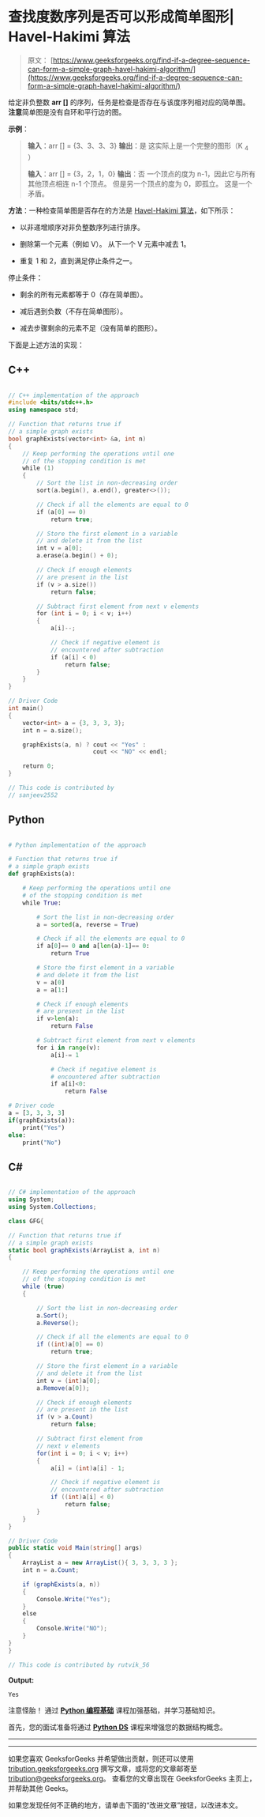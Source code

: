 # 查找度数序列是否可以形成简单图形| Havel-Hakimi 算法

> 原文： [https://www.geeksforgeeks.org/find-if-a-degree-sequence-can-form-a-simple-graph-havel-hakimi-algorithm/](https://www.geeksforgeeks.org/find-if-a-degree-sequence-can-form-a-simple-graph-havel-hakimi-algorithm/)

给定非负整数 **arr []** 的序列，任务是检查是否存在与该度序列相对应的简单图。 **注意**简单图是没有自环和平行边的图。

**示例**：

> **输入**：arr [] = {3、3、3、3}
> **输出**：是
> 这实际上是一个完整的图形（K <sub>4</sub> ）
> 
> **输入**：arr [] = {3，2，1，0}
> **输出**：否
> 一个顶点的度为 n-1，因此它与所有其他顶点相连 n-1 个顶点。
> 但是另一个顶点的度为 0，即孤立。 这是一个矛盾。

**方法**：一种检查简单图是否存在的方法是 [Havel-Hakimi 算法](https://en.wikipedia.org/wiki/Havel%E2%80%93Hakimi_algorithm)，如下所示：

*   以非递增顺序对非负整数序列进行排序。

*   删除第一个元素（例如 V）。 从下一个 V 元素中减去 1。

*   重复 1 和 2，直到满足停止条件之一。

停止条件：

*   剩余的所有元素都等于 0（存在简单图）。

*   减后遇到负数（不存在简单图形）。

*   减去步骤剩余的元素不足（没有简单的图形）。

下面是上述方法的实现：

## C++

```cpp

// C++ implementation of the approach
#include <bits/stdc++.h>
using namespace std;

// Function that returns true if
// a simple graph exists
bool graphExists(vector<int> &a, int n)
{
    // Keep performing the operations until one
    // of the stopping condition is met
    while (1)
    {
        // Sort the list in non-decreasing order
        sort(a.begin(), a.end(), greater<>());

        // Check if all the elements are equal to 0
        if (a[0] == 0)
            return true;

        // Store the first element in a variable
        // and delete it from the list
        int v = a[0];
        a.erase(a.begin() + 0);

        // Check if enough elements
        // are present in the list
        if (v > a.size())
            return false;

        // Subtract first element from next v elements
        for (int i = 0; i < v; i++)
        {
            a[i]--;

            // Check if negative element is
            // encountered after subtraction
            if (a[i] < 0)
                return false;
        }
    }
}

// Driver Code
int main()
{
    vector<int> a = {3, 3, 3, 3};
    int n = a.size();

    graphExists(a, n) ? cout << "Yes" : 
                        cout << "NO" << endl;

    return 0;
}

// This code is contributed by
// sanjeev2552

```

## Python

```py

# Python implementation of the approach 

# Function that returns true if 
# a simple graph exists
def graphExists(a):

    # Keep performing the operations until one 
    # of the stopping condition is met
    while True: 

        # Sort the list in non-decreasing order
        a = sorted(a, reverse = True)

        # Check if all the elements are equal to 0
        if a[0]== 0 and a[len(a)-1]== 0:
            return True

        # Store the first element in a variable
        # and delete it from the list
        v = a[0]
        a = a[1:]

        # Check if enough elements 
        # are present in the list
        if v>len(a): 
            return False

        # Subtract first element from next v elements
        for i in range(v):
            a[i]-= 1

            # Check if negative element is 
            # encountered after subtraction
            if a[i]<0:
                return False

# Driver code
a = [3, 3, 3, 3]
if(graphExists(a)):
    print("Yes")
else:
    print("No")

```

## C#

```cs

// C# implementation of the approach 
using System;
using System.Collections; 

class GFG{

// Function that returns true if 
// a simple graph exists 
static bool graphExists(ArrayList a, int n) 
{ 

    // Keep performing the operations until one 
    // of the stopping condition is met 
    while (true) 
    { 

        // Sort the list in non-decreasing order 
        a.Sort();
        a.Reverse();

        // Check if all the elements are equal to 0 
        if ((int)a[0] == 0) 
            return true; 

        // Store the first element in a variable 
        // and delete it from the list 
        int v = (int)a[0]; 
        a.Remove(a[0]); 

        // Check if enough elements 
        // are present in the list 
        if (v > a.Count) 
            return false; 

        // Subtract first element from 
        // next v elements 
        for(int i = 0; i < v; i++) 
        { 
            a[i] = (int)a[i] - 1; 

            // Check if negative element is 
            // encountered after subtraction 
            if ((int)a[i] < 0) 
                return false; 
        } 
    } 
} 

// Driver Code
public static void Main(string[] args) 
{
    ArrayList a = new ArrayList(){ 3, 3, 3, 3 }; 
    int n = a.Count; 

    if (graphExists(a, n))
    {
        Console.Write("Yes");
    }
    else
    {
        Console.Write("NO");
    }
}
}

// This code is contributed by rutvik_56

```

**Output:** 

```
Yes

```

注意怪胎！ 通过 [**Python 编程基础**](https://practice.geeksforgeeks.org/courses/Python-Foundation?utm_source=geeksforgeeks&utm_medium=article&utm_campaign=GFG_Article_Bottom_Python_Foundation) 课程加强基础，并学习基础知识。

首先，您的面试准备将通过 [**Python DS**](https://practice.geeksforgeeks.org/courses/Data-Structures-With-Python?utm_source=geeksforgeeks&utm_medium=article&utm_campaign=GFG_Article_Bottom_Python_DS) 课程来增强您的数据结构概念。

* * *

* * *

如果您喜欢 GeeksforGeeks 并希望做出贡献，则还可以使用 [tribution.geeksforgeeks.org](https://contribute.geeksforgeeks.org/) 撰写文章，或将您的文章邮寄至 tribution@geeksforgeeks.org。 查看您的文章出现在 GeeksforGeeks 主页上，并帮助其他 Geeks。

如果您发现任何不正确的地方，请单击下面的“改进文章”按钮，以改进本文。